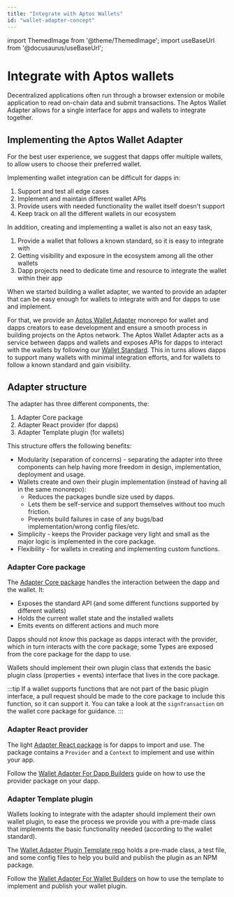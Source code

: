 ```yaml
---
title: "Integrate with Aptos Wallets"
id: "wallet-adapter-concept"
---
```


import ThemedImage from '@theme/ThemedImage';
import useBaseUrl from '@docusaurus/useBaseUrl';

# Integrate with Aptos wallets

Decentralized applications often run through a browser extension or mobile application to read on-chain data and submit
transactions. The Aptos Wallet Adapter allows for a single interface for apps and wallets to integrate together.

## Implementing the Aptos Wallet Adapter

For the best user experience, we suggest that dapps offer multiple wallets, to allow users to choose their preferred
wallet.

Implementing wallet integration can be difficult for dapps in:

1. Support and test all edge cases
2. Implement and maintain different wallet APIs
3. Provide users with needed functionality the wallet itself doesn't support
4. Keep track on all the different wallets in our ecosystem

In addition, creating and implementing a wallet is also not an easy task,

1. Provide a wallet that follows a known standard, so it is easy to integrate with
2. Getting visibility and exposure in the ecosystem among all the other wallets
3. Dapp projects need to dedicate time and resource to integrate the wallet within their app

When we started building a wallet adapter, we wanted to provide an adapter that can be easy enough for wallets to integrate with and for dapps to use and implement.

For that, we provide an [Aptos Wallet Adapter](https://github.com/aptos-labs/aptos-wallet-adapter) monorepo for wallet and dapps creators to ease development and ensure a smooth process in building projects on the Aptos network.
The Aptos Wallet Adapter acts as a service between dapps and wallets and exposes APIs for dapps to interact with the wallets by following our [Wallet Standard](../standards/wallets.md). This in turns allows dapps to support many wallets with minimal integration efforts, and for wallets to follow a known standard and gain visibility.

## Adapter structure

The adapter has three different components, the:

1. Adapter Core package
2. Adapter React provider (for dapps)
3. Adapter Template plugin (for wallets)

This structure offers the following benefits:

- Modularity (separation of concerns) - separating the adapter into three components can help having more freedom in design, implementation, deployment and usage.
- Wallets create and own their plugin implementation (instead of having all in the same monorepo):
  - Reduces the packages bundle size used by dapps.
  - Lets them be self-service and support themselves without too much friction.
  - Prevents build failures in case of any bugs/bad implementation/wrong config files/etc.
- Simplicity - keeps the Provider package very light and small as the major logic is implemented in the core package.
- Flexibility - for wallets in creating and implementing custom functions.

### Adapter Core package

The [Adapter Core package](https://github.com/aptos-labs/aptos-wallet-adapter/tree/main/packages/wallet-adapter-core) handles the interaction between the dapp and the wallet. It:

- Exposes the standard API (and some different functions supported by different wallets)
- Holds the current wallet state and the installed wallets
- Emits events on different actions and much more

Dapps should not _know_ this package as dapps interact with the provider, which in turn interacts with the core package; some Types are exposed from the core package for the dapp to use.

Wallets should implement their own plugin class that extends the basic plugin class (properties + events) interface that lives in the core package.

:::tip
If a wallet supports functions that are not part of the basic plugin interface, a pull request should be made to the core package to include this function, so it can support it. You can take a look at the `signTransaction` on the wallet core package for guidance.
:::

### Adapter React provider

The light [Adapter React package](https://github.com/aptos-labs/aptos-wallet-adapter/tree/main/packages/wallet-adapter-react) is for dapps to import and use. The package contains a `Provider` and a `Context` to implement and use within your app.

Follow the [Wallet Adapter For Dapp Builders](./wallet-adapter-for-dapp.md) guide on how to use the provider package on your dapp.

### Adapter Template plugin

Wallets looking to integrate with the adapter should implement their own wallet plugin, to ease the process we provide you with a pre-made class that implements the basic functionality needed (according to the wallet standard).

The [Wallet Adapter Plugin Template repo](https://github.com/aptos-labs/wallet-adapter-plugin-template) holds a pre-made class, a test file, and some config files to help you build and publish the plugin as an NPM package.

Follow the [Wallet Adapter For Wallet Builders](./wallet-adapter-for-wallets.md) on how to use the template to implement and publish your wallet plugin.

<div style={{textAlign:"center"}}>
<ThemedImage
alt="Wallet Adapter Concept"
sources={{
    light: useBaseUrl('/img/docs/wallet-adapter-chart-light.svg'),
    dark: useBaseUrl('/img/docs/wallet-adapter-chart-dark.svg'),
  }}
/>
</div>
